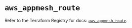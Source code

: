 # `aws_appmesh_route`

Refer to the Terraform Registry for docs: [`aws_appmesh_route`](https://registry.terraform.io/providers/hashicorp/aws/5.100.0/docs/resources/appmesh_route).
